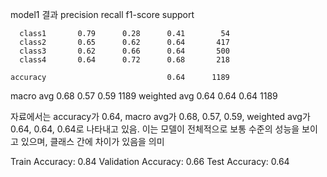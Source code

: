model1 결과
                precision    recall  f1-score   support

      class1       0.79      0.28      0.41        54
      class2       0.65      0.62      0.64       417
      class3       0.62      0.66      0.64       500
      class4       0.64      0.72      0.68       218

    accuracy                           0.64      1189
   macro avg       0.68      0.57      0.59      1189
weighted avg       0.64      0.64      0.64      1189

자료에서는 accuracy가 0.64, macro avg가 0.68, 0.57, 0.59, weighted avg가 0.64, 0.64, 0.64로 나타내고 있음.
이는 모델이 전체적으로 보통 수준의 성능을 보이고 있으며, 클래스 간에 차이가 있음을 의미



Train Accuracy: 0.84
Validation Accuracy: 0.66
Test Accuracy: 0.64